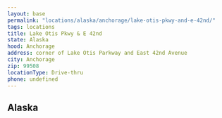 ```yaml
---
layout: base
permalink: "locations/alaska/anchorage/lake-otis-pkwy-and-e-42nd/"
tags: locations
title: Lake Otis Pkwy & E 42nd
state: Alaska
hood: Anchorage
address: corner of Lake Otis Parkway and East 42nd Avenue
city: Anchorage
zip: 99508
locationType: Drive-thru
phone: undefined
---
```

## Alaska